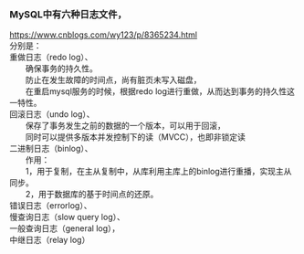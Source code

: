  ### MySQL中有六种日志文件，   
https://www.cnblogs.com/wy123/p/8365234.html  
分别是：  
重做日志（redo log）、    
&emsp;&emsp;确保事务的持久性。  
&emsp;&emsp;防止在发生故障的时间点，尚有脏页未写入磁盘，  
&emsp;&emsp;在重启mysql服务的时候，根据redo log进行重做，从而达到事务的持久性这一特性。  
回滚日志（undo log）、   
&emsp;&emsp;保存了事务发生之前的数据的一个版本，可以用于回滚，  
&emsp;&emsp;同时可以提供多版本并发控制下的读（MVCC），也即非锁定读  
二进制日志（binlog）、  
&emsp;&emsp;作用：  
&emsp;&emsp;1，用于复制，在主从复制中，从库利用主库上的binlog进行重播，实现主从同步。  
&emsp;&emsp;2，用于数据库的基于时间点的还原。  
错误日志（errorlog）、  
慢查询日志（slow query log）、  
一般查询日志（general log），  
中继日志（relay log）  
